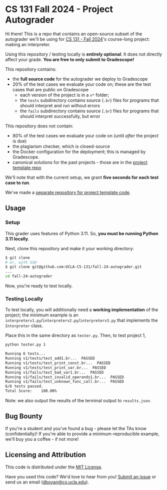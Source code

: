 # CS 131 Fall 2024 - Project Autograder

Hi there! This is a repo that contains an open-source subset of the autograder we'll be using for [CS 131 - Fall 2024](https://ucla-cs-131.github.io/fall-24-website/)'s course-long project: making an interpreter.

Using this repository / testing locally is **entirely optional**. It does not directly affect your grade. **You are free to only submit to Gradescope!**

This repository contains:

- the **full source code** for the autograder we deploy to Gradescope
- 20% of the test cases we evaluate your code on; these are the test cases that are public on Gradescope
    - each version of the project is in a `v*` folder;
    - the `tests` subdirectory contains source (`.br`) files for programs that should interpret and run without errors
    - the `fails` subdirectory contains source (`.br`) files for programs that should interpret successfully, but error

This repository does not contain:

- 80% of the test cases we evaluate your code on (until *after* the project is due)
- the plagiarism checker, which is closed-source
- the Docker configuration for the deployment; this is managed by Gradescope.
- canonical solutions for the past projects - those are in the [project template repo](https://github.com/UCLA-CS-131/fall-24-project-starter)

We'll note that with the current setup, we grant **five seconds for each test case to run**.

We've made a [separate repository for project template code](https://github.com/UCLA-CS-131/fall-24-project-starter).

## Usage

### Setup

This grader uses features of Python 3.11. So, **you must be running Python 3.11 locally**.

Next, clone this repository and make it your working directory:

```sh
$ git clone
# or, with SSH
$ git clone git@github.com:UCLA-CS-131/fall-24-autograder.git
...
cd fall-24-autograder
```

Now, you're ready to test locally.

### Testing Locally

To test locally, you will additionally need a **working implementation** of the project; the minimum example is an `interpreterv1.py`/`interpreterv2.py`/`interpreterv3.py` that implements the `Interpreter` class.

Place this in the same directory as `tester.py`. Then, to test project 1,

```sh
python tester.py 1
```

```sh
Running 6 tests...
Running v1/tests/test_add1.br...  PASSED
Running v1/tests/test_print_const.br...  PASSED
Running v1/tests/test_print_var.br...  PASSED
Running v1/fails/test_bad_var1.br...  PASSED
Running v1/fails/test_invalid_operands1.br...  PASSED
Running v1/fails/test_unknown_func_call.br...  PASSED
6/6 tests passed.
Total Score:    100.00%
```

Note: we also output the results of the terminal output to `results.json`.

## Bug Bounty

If you're a student and you've found a bug - please let the TAs know (confidentially)! If you're able to provide a minimum-reproducible example, we'll buy you a coffee - if not more!

## Licensing and Attribution

This code is distributed under the [MIT License](https://github.com/UCLA-CS-131/fall-23-autograder/blob/main/LICENSE).

Have you used this code? We'd love to hear from you! [Submit an issue](https://github.com/UCLA-CS-131/fall-24-autograder/issues) or send us an email ([dboyan@cs.ucla.edu](mailto:dboyan@cs.ucla.edu)).
